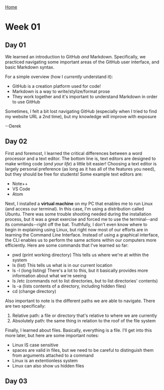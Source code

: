 [Home](https://derekjdoug.github.io/reading-notes/)

# Week 01

## Day 01

We learned an introduction to GitHub *and* Markdown. 
Specifically, we practiced navigating some important areas of the GitHub user interface, and basic Markdown syntax.

For a simple overview (how I *currently* understand it):

- GitHub is a creation platform used for code!
- Markdown is a way to write/stylize/format prose
- They work together and it's important to understand Markdown in order to use GitHub

Sometimes, I felt a bit lost navigating GitHub (especially when I tried to find my website URL a 2nd time), but my knowledge will improve with exposure

--Derek

## Day 02

First and foremost, I learned the critical differences between a word processor and a text editor. 
The bottom line is, text editors are designed to make writing code (*and your life*) a little bit easier!
Choosing a text editor is largely personal preference (as long as it has all of the features you need), but they should be free for students!
Some example text editors are:
- Note++
- VS Code
- Atom

Next, I installed a **virtual machine** on my PC that enables me to run Linux (and access our terminal).
In this case, I'm using a distribution called Ubuntu.
There was some trouble shooting needed during the installation process, but it was a great exercise and forced me to use the terminal--and its commands--right off the bat.
Truthfully, I don't even know where to begin in explaining using Linux, but right now most of our efforts are in learning the Command Line Interface.
Instead of using a graphical interface, the CLI enables us to perform the same actions within our computers more efficiently.
Here are some commands that I've learned so far:
- pwd (print working directory) This tells us where we're at within the system
- ls (list) This tells us what is in our current location
- ls -l (long listing) There's a lot to this, but it basically provides more information about what we're seeing
- ls /etc (commands not to list directories, but to list directories' contents)
- ls -a (lists contents of a directory, including hidden files)
- cd (change directory)

Also important to note is the different paths we are able to navigate.
There are two specifically:
1. Relative path: a file or directory that's relative to where we are currently
2. Absolutely path: the same thing in relation to the roof of the file system

Finally, I learned about files.
Basically, everything is a file.
I'll get into this more later, but here are some important notes:
- Linux IS case sensitive
- spaces are valid in files, but we need to be careful to distinguish them from arguments attached to a command
- Linux is an extentionless system
- Linux can also show us hidden files

## Day 03


